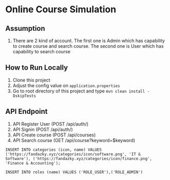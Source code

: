 # Online Course Simulation

## Assumption
1. There are 2 kind of account. The first one is Admin which has capability to create course and search course. The second one is User which has capability to search course

## How to Run Locally
1. Clone this project
2. Adjust the config value on `application.properties`
3. Go to root directory of this project and type `mvn clean install -DskipTests`

## API Endpoint
1. API Register User (POST /api/auth/)
2. API Signin (POST /api/auth/)
3. API Create course (POST /api/courses)
4. API Search course (GET /api/course?keyword=$keyword)

`
INSERT INTO categories (icon, name)
VALUES ('https://fandazky.xyz/categories/icon/software.png', 'IT & Software'),
('https://fandazky.xyz/categories/icon/finance.png', 'Finance & Accounting');
`

`
INSERT INTO roles (name)
VALUES ('ROLE_USER'),('ROLE_ADMIN')
`